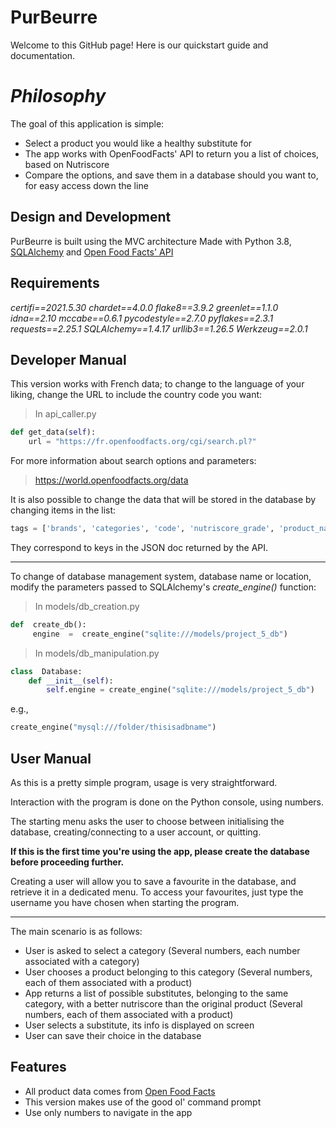 # PurBeurre

Welcome to this GitHub page!
Here is our quickstart guide and documentation.


# *Philosophy*

The goal of this application is simple: 

 - Select a product you would like a healthy substitute for
 - The app works with OpenFoodFacts' API to return you a list of choices, based on Nutriscore
 - Compare the options, and save them in a database should you want to, for easy access down the line


## **Design and Development**

PurBeurre is built using the MVC architecture
Made with Python 3.8, [SQLAlchemy](https://www.sqlalchemy.org) and [Open Food Facts' API](https://world.openfoodfacts.org)

## **Requirements**

*certifi==2021.5.30*
*chardet==4.0.0*
*flake8==3.9.2*
*greenlet==1.1.0*
*idna==2.10*
*mccabe==0.6.1*
*pycodestyle==2.7.0*
*pyflakes==2.3.1*
*requests==2.25.1*
*SQLAlchemy==1.4.17*
*urllib3==1.26.5*
*Werkzeug==2.0.1*


## **Developer Manual** 


 This version works with French data; to change to the language of your liking, change the URL to include the country code you want:
 >In api_caller.py
 
``` python 
def get_data(self):  
	url = "https://fr.openfoodfacts.org/cgi/search.pl?"  
```

For more information about search options and parameters:
> https://world.openfoodfacts.org/data

It is also possible to change the data that will be stored in the database by changing items in the list:

``` python 
tags = ['brands', 'categories', 'code', 'nutriscore_grade', 'product_name_fr', 'stores']  
```

They correspond to keys in the JSON doc returned by the API.

---
To change of database management system, database name or location, modify the parameters passed to SQLAlchemy's *create_engine()* function:

> In models/db_creation.py

``` python 
def  create_db():
	 engine  =  create_engine("sqlite:///models/project_5_db")
```

> In models/db_manipulation.py

``` python 
class  Database:
	def __init__(self):
		self.engine = create_engine("sqlite:///models/project_5_db")
```
e.g., 
```python
create_engine("mysql:///folder/thisisadbname")
```

## **User Manual** 

As this is a pretty simple program, usage is very straightforward.

Interaction with the program is done on the Python console, using numbers.

The starting menu asks the user to choose between initialising the database, creating/connecting to a user account, or quitting.

**If this is the first time you're using the app, please create the database before proceeding further.**

Creating a user will allow you to save a favourite in the database, and retrieve it in a dedicated menu.
To access your favourites, just type the username you have chosen when starting the program.

---
The main scenario is as follows:
 - User is asked to select a category (Several numbers, each number associated with a category)
 - User chooses a product belonging to this category (Several numbers, each of them associated with a product)
 - App returns a list of possible substitutes, belonging to the same category, with a better nutriscore than the original product 
 (Several numbers, each of them associated with a product)
 - User selects a substitute, its info is displayed on screen
 - User can save their choice in the database



## **Features**

 - All product data comes from [Open Food Facts](https://world.openfoodfacts.org)
 - This version makes use of the good ol' command prompt
 - Use only numbers to navigate in the app
 



